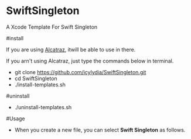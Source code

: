 SwiftSingleton
==============

A Xcode Template For Swift Singleton

#install

If you are using [Alcatraz][href], itwill be able to use in there.

[href]: https://github.com/supermarin/Alcatraz

If you arn't using Alcatraz, just type the commands below in terminal.

* git clone https://github.com/icylydia/SwiftSingleton.git
* cd SwiftSingleton
* ./install-templates.sh

#uninstall
* ./uninstall-templates.sh

#Usage
* When you create a new file, you can select **Swift Singleton** as follows.